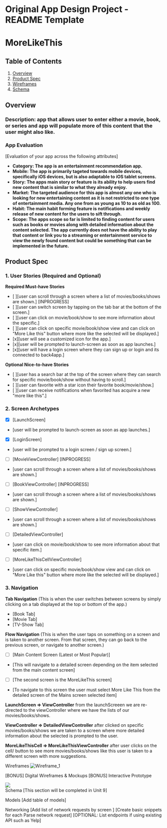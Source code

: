 Original App Design Project - README Template
===

# MoreLikeThis

## Table of Contents

1. [Overview](#Overview)
2. [Product Spec](#Product-Spec)
3. [Wireframes](#Wireframes)
4. [Schema](#Schema)

## Overview
### Description: app that allows user to enter either a movie, book, or series and app will populate more of this content that the user might also like.

### App Evaluation
[Evaluation of your app across the following attributes]

- **Category: The app is an entertainment recommendation app.**
- **Mobile: The app is primarily tageted towards mobile devices, specifically iOS devices, but is also adaptable to iOS tablet screens.**
- **Story: The apps main story or feature is its ability to help users find new content that is similar to what they already enjoy.**
- **Market: The targeted audience for this app is almost any one who is looking for new entertaining content as it is not restricted to one type of entertainment media. Any one from as young as 10 to as old as 100.**
- **Habit: The main habit forming feature is notifications and weekly release of new content for the users to sift through.**
- **Scope: The apps scope so far is limited to finding content for users such as books or movies along with detailed information about the content selected. The app currently does not have the ability to play that content or link you to a streaming or entertainment service to view the newly found content but could be something that can be implemented in the future.**

## Product Spec
### 1. User Stories (Required and Optional)

**Required Must-have Stories**

* [ ][user can  scroll through a screen where a list of movies/books/shows are shown.] [INPROGRESS]
* [ ][user can switch screen by tapping on the tab bar at the bottom of the screen.]
* [ ][user can click on movie/book/show to see more information about the specific.]
* [ ][user can click on specific movie/book/show view and can click on "More Like this" button where more like the selected will be displayed.]
* [x][user will see a customized icon for the app.]
* [x][user will be prompted to launch-screen as soon as app launches.]
* [x][user will have a login screen where they can sign up or login and its connected to back4app.]

**Optional Nice-to-have Stories**

* [ ][user has a search bar at the top of the screen where they can search for specific movie/book/show without having to scroll.]
* [ ][user can favorite with a star icon their favorite book/movie/show.]
* [ ][user can receive notifications when favorited has acquire a new "more like this".]


### 2. Screen Archetypes

- [x] [LaunchScreen]
* [user will be prompted to launch-screen as soon as app launches.]
- [x] [LoginScreen]
* [user will be prompted to a login screen / sign up screen.]
- [ ] [MovieViewController] [INPROGRESS]
* [user can  scroll through a screen where a list of movies/books/shows are shown.]
 - [ ] [BookViewController] [INPROGRESS]
* [user can  scroll through a screen where a list of movies/books/shows are shown.]
- [ ] [ShowViewController]
* [user can  scroll through a screen where a list of movies/books/shows are shown.]
- [ ] [DetailedViewController]
* [user can click on movie/book/show to see more information about that specific item.]
- [ ] [MoreLikeThisCellViewController]
* [user can click on specific movie/book/show view and can click on "More Like this" button where more like the selected will be displayed.]


### 3. Navigation

**Tab Navigation** (This is when the user switches between screens by simply clicking on a tab displayed at the top or bottom of the app.)
* [Book Tab]
* [Movie Tab]
* [TV-Show Tab]

**Flow Navigation** (This is when the user taps on something on a screen and is taken to another screen. From that screen, they can go back to the previous screen, or navigate to another screen.)

- [ ] [Main Content Screen (Latest or Most Popular)]
* [This will navigate to a detailed screen depending on the item selected from the main content screen]
- [ ] [The second screen is the MoreLikeThis screen]
* [To navigate to this screen the user must select More Like This from the detailed screen of the Mains screen selected item]

**LaunchScreen => ViewController**
from the launchScreeen we are re-directed to the viewController where we have the lists of our movies/books/shows.

**ViewController => DetailedViewController**
after clicked on specific movies/books/shows we are taken  to a screen where more detailed information about the selected is prompted to the user.

**MoreLikeThisCell => MoreLikeThisViewController**
after user clicks on the cell/ button to see more movies/books/shows like this user is taken to a different screen with more suggestions.


Wireframes
![Wireframe_1](https://github.com/jcuetocalnick/MoreLikeThis/assets/100786631/de7ddb6e-dd30-40f5-9728-2446c3bf0236)

[BONUS] Digital Wireframes & Mockups
[BONUS] Interactive Prototype
<div>
    <a href="https://www.loom.com/share/59d3f7983ed9497783805fa53a8ef187">
    </a>
    <a href="https://www.loom.com/share/59d3f7983ed9497783805fa53a8ef187">
      <img style="max-width:300px;" src="https://cdn.loom.com/sessions/thumbnails/59d3f7983ed9497783805fa53a8ef187-with-play.gif">
    </a>
  </div>
Schema
[This section will be completed in Unit 9]

Models
[Add table of models]

Networking
[Add list of network requests by screen ]
[Create basic snippets for each Parse network request]
[OPTIONAL: List endpoints if using existing API such as Yelp]

